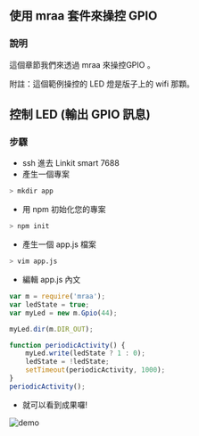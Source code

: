 ## 使用 mraa 套件來操控 GPIO 

### 說明

這個章節我們來透過 mraa 來操控GPIO 。

附註：這個範例操控的 LED 燈是版子上的 wifi 那顆。

## 控制 LED (輸出 GPIO 訊息)

### 步驟
* ssh 進去 Linkit smart 7688
* 產生一個專案

``` bash
> mkdir app
```

* 用 npm 初始化您的專案
    
``` bash
> npm init
```
    
* 產生一個 app.js 檔案
    
``` bash 
> vim app.js
```
    
* 編輯 app.js 內文
    
``` js
var m = require('mraa');
var ledState = true;
var myLed = new m.Gpio(44);

myLed.dir(m.DIR_OUT);

function periodicActivity() {
    myLed.write(ledState ? 1 : 0);
    ledState = !ledState;
    setTimeout(periodicActivity, 1000);
}
periodicActivity();
```
    
* 就可以看到成果囉!

![demo](http://iamblue.gitbooks.io/linkit-smart-nodejs/content/images/blink.gif)

        

    